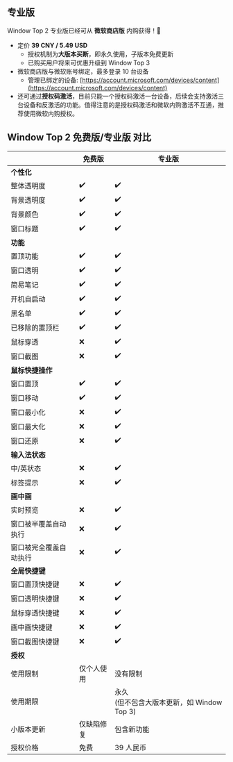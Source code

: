 ## 专业版
Window Top 2 专业版已经可从 **微软商店版** 内购获得！🎉

* 定价 **39 CNY / 5.49 USD**
	* 授权机制为**大版本买断**，即永久使用，子版本免费更新
	* 已购买用户将来可优惠升级到 Window Top 3
* 微软商店版与微软账号绑定，最多登录 10 台设备
	* 管理已绑定的设备: [https://account.microsoft.com/devices/content](https://account.microsoft.com/devices/content)
* 还可通过**授权码激活**，目前只能一个授权码激活一台设备，后续会支持激活三台设备和反激活的功能。值得注意的是授权码激活和微软内购激活不互通，推荐使用微软内购授权。


## Window Top 2 免费版/专业版 对比
| | 免费版 | 专业版
--- | --- | ---
**个性化** | |
整体透明度 | ✔️ | ✔️
背景透明度 | ✔️ | ✔️
背景颜色 | ✔️ | ✔️
窗口标题 | ✔️ | ✔️
**功能** | |
置顶功能 | ✔️ | ✔️
窗口透明  |  ✔️ | ✔️
简易笔记 | ✔️ | ✔️
开机自启动 |✔️ | ✔️
黑名单 | ✔️ | ✔️
已移除的置顶栏 | ✔️ | ✔️
鼠标穿透 | ❌ | ✔️
窗口截图| ❌ | ✔️
**鼠标快捷操作** | |
窗口置顶 | ✔️ | ✔️
窗口移动 | ✔️ | ✔️
窗口最小化 | ❌ | ✔️
窗口最大化 | ❌ | ✔️
窗口还原 | ❌ | ✔️
**输入法状态** | |
中/英状态 | ❌ | ✔️
标签提示 | ❌ | ✔️
**画中画** | |
实时预览 |  ❌ | ✔️
窗口被半覆盖自动执行 |  ❌ | ✔️
窗口被完全覆盖自动执行 | ❌ | ✔️
**全局快捷键** | |
窗口置顶快捷键 | ❌ | ✔️
窗口透明快捷键| ❌ | ✔️
鼠标穿透快捷键| ❌ | ✔️
画中画快捷键| ❌ | ✔️
窗口截图快捷键| ❌ | ✔️
**授权** | |		
使用限制 |	仅个人使用	|没有限制
使用期限|		|永久<br/>(但不包含大版本更新，如 Window Top 3)
小版本更新 |	仅缺陷修复 |	包含新功能
授权价格 |	免费	 | 39 人民币
